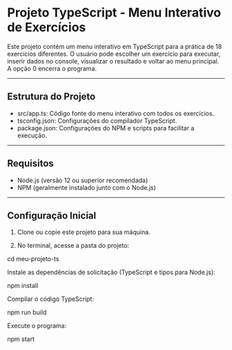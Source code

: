 # Projeto TypeScript - Menu Interativo de Exercícios

Este projeto contém um menu interativo em TypeScript para a prática de 18 exercícios diferentes. O usuário pode escolher um exercício para executar, inserir dados no console, visualizar o resultado e voltar ao menu principal. A opção 0 encerra o programa.

---

## Estrutura do Projeto

- src/app.ts: Código fonte do menu interativo com todos os exercícios.
- tsconfig.json: Configurações do compilador TypeScript.
- package.json: Configurações do NPM e scripts para facilitar a execução.

---

## Requisitos

- Node.js (versão 12 ou superior recomendada)
- NPM (geralmente instalado junto com o Node.js)

---

## Configuração Inicial

1. Clone ou copie este projeto para sua máquina.

2. No terminal, acesse a pasta do projeto:


cd meu-projeto-ts

Instale as dependências de solicitação (TypeScript e tipos para Node.js):


npm install

Compilar o código TypeScript:

npm run build

Execute o programa:

npm start

